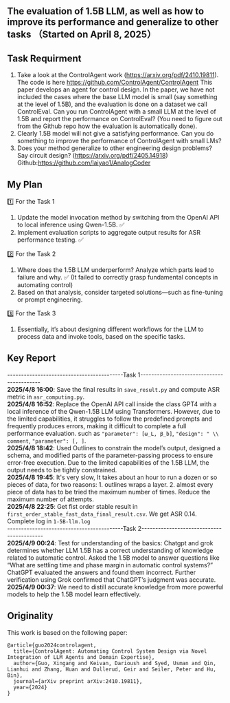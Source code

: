 ## The evaluation of 1.5B LLM, as well as how to improve its performance and generalize to other tasks （Started on April 8, 2025）

## Task Requirment
1. Take a look at the ControlAgent work (https://arxiv.org/pdf/2410.19811). The code is here https://github.com/ControlAgent/ControlAgent
This paper develops an agent for control design. In the paper, we have not included the cases where the base LLM model is small (say something at the level of 1.5B), and the evaluation is done on a dataset we call ControlEval. Can you run ControlAgent with a small LLM at the level of 1.5B and report the performance on ControlEval? (You need to figure out from the Github repo how the evaluation is automatically done).
2. Clearly 1.5B model will not give a satisfying performance. Can you do something to improve the performance of ControlAgent with small LMs?
3. Does your method generalize to other engineering design problems? Say circuit design? (https://arxiv.org/pdf/2405.14918) Github:https://github.com/laiyao1/AnalogCoder

## My Plan
1️⃣ For the Task 1 
1. Update the model invocation method by switching from the OpenAI API to local inference using Qwen-1.5B. ✅
2. Implement evaluation scripts to aggregate output results for ASR performance testing. ✅

2️⃣ For the Task 2 
1. Where does the 1.5B LLM underperform? Analyze which parts lead to failure and why. ✅ (It failed to correctly grasp fundamental concepts in automating control)
2. Based on that analysis, consider targeted solutions—such as fine-tuning or prompt engineering.

3️⃣ For the Task 3 
1. Essentially, it’s about designing different workflows for the LLM to process data and invoke tools, based on the specific tasks.

## Key Report 
------------------------------------------Task 1------------------------------------------ \
**2025/4/8 16:00**: Save the final results in `save_result.py` and compute ASR metric in `asr_computing.py`. \
**2025/4/8 16:52**: Replace the OpenAI API call inside the class GPT4 with a local inference of the Qwen-1.5B LLM using Transformers. However, due to the limited capabilities, it struggles to follow the predefined prompts and frequently produces errors, making it difficult to complete a full performance evaluation. such as `"parameter": [ω_L, β_b]`, `"design": " \\ comment`, `"parameter": [, ]`. \
**2025/4/8 18:42**: Used Outlines to constrain the model’s output, designed a schema, and modified parts of the parameter-passing process to ensure error-free execution. Due to the limited capabilities of the 1.5B LLM, the output needs to be tightly constrained. \
**2025/4/8 19:45**: It's very slow, It takes about an hour to run a dozen or so pieces of data, for two reasons: 1. outlines wraps a layer. 2. almost every piece of data has to be tried the maximum number of times. Reduce the maximum number of attempts. \
**2025/4/8 22:25**: Get fist order stable result in `first_order_stable_fast_data_final_result.csv`. We get ASR 0.14. Complete log in `1-5B-llm.log` \
------------------------------------------Task 2------------------------------------------ \
**2025/4/9 00:24**: Test for understanding of the basics: Chatgpt and grok determines whether LLM 1.5B has a correct understanding of knowledge related to automatic control. Asked the 1.5B model to answer questions like “What are settling time and phase margin in automatic control systems?”
ChatGPT evaluated the answers and found them incorrect. Further verification using Grok confirmed that ChatGPT’s judgment was accurate. \
**2025/4/9 00:37**: We need to distill accurate knowledge from more powerful models to help the 1.5B model learn effectively.


## Originality

This work is based on the following paper:

```
@article{guo2024controlagent,
  title={ControlAgent: Automating Control System Design via Novel Integration of LLM Agents and Domain Expertise},
  author={Guo, Xingang and Keivan, Darioush and Syed, Usman and Qin, Lianhui and Zhang, Huan and Dullerud, Geir and Seiler, Peter and Hu, Bin},
  journal={arXiv preprint arXiv:2410.19811},
  year={2024}
}
```
